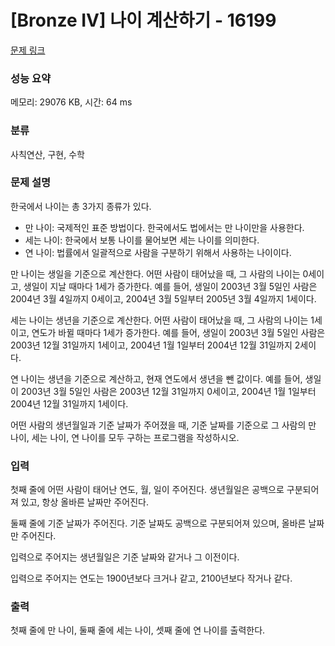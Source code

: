 # [Bronze IV] 나이 계산하기 - 16199 

[문제 링크](https://www.acmicpc.net/problem/16199) 

### 성능 요약

메모리: 29076 KB, 시간: 64 ms

### 분류

사칙연산, 구현, 수학

### 문제 설명

<p>한국에서 나이는 총 3가지 종류가 있다.</p>

<ul>
	<li>만 나이: 국제적인 표준 방법이다. 한국에서도 법에서는 만 나이만을 사용한다.</li>
	<li>세는 나이: 한국에서 보통 나이를 물어보면 세는 나이를 의미한다.</li>
	<li>연 나이: 법률에서 일괄적으로 사람을 구분하기 위해서 사용하는 나이이다.</li>
</ul>

<p>만 나이는 생일을 기준으로 계산한다. 어떤 사람이 태어났을 때, 그 사람의 나이는 0세이고, 생일이 지날 때마다 1세가 증가한다. 예를 들어, 생일이 2003년 3월 5일인 사람은 2004년 3월 4일까지 0세이고, 2004년 3월 5일부터 2005년 3월 4일까지 1세이다.</p>

<p>세는 나이는 생년을 기준으로 계산한다. 어떤 사람이 태어났을 때, 그 사람의 나이는 1세이고, 연도가 바뀔 때마다 1세가 증가한다. 예를 들어, 생일이 2003년 3월 5일인 사람은 2003년 12월 31일까지 1세이고, 2004년 1월 1일부터 2004년 12월 31일까지 2세이다.</p>

<p>연 나이는 생년을 기준으로 계산하고, 현재 연도에서 생년을 뺀 값이다. 예를 들어, 생일이 2003년 3월 5일인 사람은 2003년 12월 31일까지 0세이고, 2004년 1월 1일부터 2004년 12월 31일까지 1세이다.</p>

<p>어떤 사람의 생년월일과 기준 날짜가 주어졌을 때, 기준 날짜를 기준으로 그 사람의 만 나이, 세는 나이, 연 나이를 모두 구하는 프로그램을 작성하시오.</p>

### 입력 

 <p>첫째 줄에 어떤 사람이 태어난 연도, 월, 일이 주어진다. 생년월일은 공백으로 구분되어져 있고, 항상 올바른 날짜만 주어진다.</p>

<p>둘째 줄에 기준 날짜가 주어진다. 기준 날짜도 공백으로 구분되어져 있으며, 올바른 날짜만 주어진다.</p>

<p>입력으로 주어지는 생년월일은 기준 날짜와 같거나 그 이전이다.</p>

<p>입력으로 주어지는 연도는 1900년보다 크거나 같고, 2100년보다 작거나 같다.</p>

### 출력 

 <p>첫째 줄에 만 나이, 둘째 줄에 세는 나이, 셋째 줄에 연 나이를 출력한다.</p>

